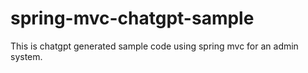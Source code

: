 # spring-mvc-chatgpt-sample
This is chatgpt generated sample code using spring mvc for an admin system.
